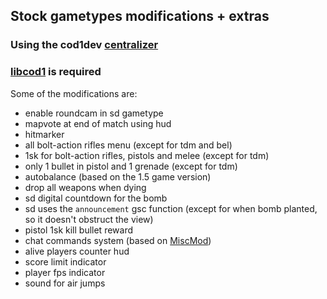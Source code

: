 ## Stock gametypes modifications + extras
### Using the cod1dev [centralizer](https://github.com/cod1dev/centralizer)
### [libcod1](https://github.com/cod1dev/libcod1) is required

Some of the modifications are:
- enable roundcam in sd gametype
- mapvote at end of match using hud
- hitmarker
- all bolt-action rifles menu (except for tdm and bel)
- 1sk for bolt-action rifles, pistols and melee (except for tdm)
- only 1 bullet in pistol and 1 grenade (except for tdm)
- autobalance (based on the 1.5 game version)
- drop all weapons when dying
- sd digital countdown for the bomb
- sd uses the `announcement` gsc function (except for when bomb planted, so it doesn't obstruct the view)
- pistol 1sk kill bullet reward
- chat commands system (based on [MiscMod](https://github.com/cato-a/CoDaM_MiscMod))
- alive players counter hud
- score limit indicator
- player fps indicator
- sound for air jumps
